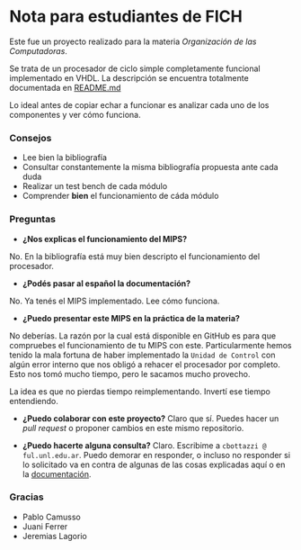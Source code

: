 # Nota para estudiantes de FICH
Este fue un proyecto realizado para la materia *Organización de las Computadoras*.

Se trata de un procesador de ciclo simple completamente funcional implementado en VHDL.
La descripción se encuentra totalmente documentada en [README.md]

Lo ideal antes de copiar echar a funcionar es analizar cada uno de los componentes y ver cómo funciona.

### Consejos
  - Lee bien la bibliografía
  - Consultar constantemente la misma bibliografía propuesta ante cada duda
  - Realizar un test bench de cada módulo
  - Comprender **bien** el funcionamiento de cáda módulo

### Preguntas
  - **¿Nos explicas el funcionamiento del MIPS?**

No. En la bibliografía está muy bien descripto el funcionamiento del procesador.

  - **¿Podés pasar al español la documentación?**

No. Ya tenés el MIPS implementado. Lee cómo funciona.

  - **¿Puedo presentar este MIPS en la práctica de la materia?**

No deberías. La razón por la cual está disponible en GitHub es para que compruebes el funcionamiento de tu MIPS con este.
Particularmente hemos tenido la mala fortuna de haber implementado la `Unidad de Control` con algún error interno que nos obligó a rehacer el procesador por completo. Esto nos tomó mucho tiempo, pero le sacamos mucho provecho.

La idea es que no pierdas tiempo reimplementando. Invertí ese tiempo entendiendo.

  - **¿Puedo colaborar con este proyecto?**
Claro que sí. Puedes hacer un *pull request* o proponer cambios en este mismo repositorio.

  - **¿Puedo hacerte alguna consulta?**
Claro. Escribime a `cbottazzi @ ful.unl.edu.ar`. Puedo demorar en responder, o incluso no responder si lo solicitado va en contra de algunas de las cosas explicadas aquí o en la [documentación][README.md].


### Gracias
  - Pablo Camusso
  - Juani Ferrer
  - Jeremias Lagorio


[README.md]: <https://github.com/cristian1604/mips>
